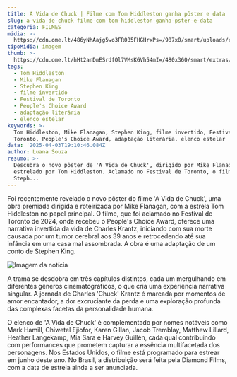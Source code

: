 ```yaml
---
title: A Vida de Chuck | Filme com Tom Hiddleston ganha pôster e data
slug: a-vida-de-chuck-filme-com-tom-hiddleston-ganha-pster-e-data
categoria: FILMES
midia: >-
  https://cdn.ome.lt/486yNhAajg5wo3FR0B5FHGHrxPs=/987x0/smart/uploads/conteudo/fotos/OMELETE_CAPA_-_2025-04-03T151410.904.png
tipoMidia: imagem
thumb: >-
  https://cdn.ome.lt/hHt2anDmESrdfOl7VMsKGVh54mI=/480x360/smart/extras/conteudos/omelete_THUMB_-_2025-04-03T151403.004.png
tags:
  - Tom Hiddleston
  - Mike Flanagan
  - Stephen King
  - filme invertido
  - Festival de Toronto
  - People's Choice Award
  - adaptação literária
  - elenco estelar
keywords: >-
  Tom Hiddleston, Mike Flanagan, Stephen King, filme invertido, Festival de
  Toronto, People's Choice Award, adaptação literária, elenco estelar
data: '2025-04-03T19:10:46.084Z'
author: Luana Souza
resumo: >-
  Descubra o novo pôster de 'A Vida de Chuck', dirigido por Mike Flanagan e
  estrelado por Tom Hiddleston. Aclamado no Festival de Toronto, o filme adapta
  Steph...
---
```


Foi recentemente revelado o novo pôster do filme 'A Vida de Chuck', uma obra premiada dirigida e roteirizada por Mike Flanagan, com a estrela Tom Hiddleston no papel principal. O filme, que foi aclamado no Festival de Toronto de 2024, onde recebeu o People's Choice Award, oferece uma narrativa invertida da vida de Charles Krantz, iniciando com sua morte causada por um tumor cerebral aos 39 anos e retrocedendo até sua infância em uma casa mal assombrada. A obra é uma adaptação de um conto de Stephen King.

![Imagem da notícia](https://cdn.ome.lt/yTHj2GqJB6z8trdCWx734VFh5Ng=/fit-in/837x500/smart/uploads/conteudo/fotos/unnamed_25.jpg)

A trama se desdobra em três capítulos distintos, cada um mergulhando em diferentes gêneros cinematográficos, o que cria uma experiência narrativa singular. A jornada de Charles 'Chuck' Krantz é marcada por momentos de amor encantador, a dor excruciante da perda e uma exploração profunda das complexas facetas da personalidade humana.

O elenco de 'A Vida de Chuck' é complementado por nomes notáveis como Mark Hamill, Chiwetel Ejiofor, Karen Gillan, Jacob Tremblay, Matthew Lillard, Heather Langekamp, Mia Sara e Harvey Guillén, cada qual contribuindo com performances que prometem capturar a essência multifacetada dos personagens. Nos Estados Unidos, o filme está programado para estrear em junho deste ano. No Brasil, a distribuição será feita pela Diamond Films, com a data de estreia ainda a ser anunciada.
